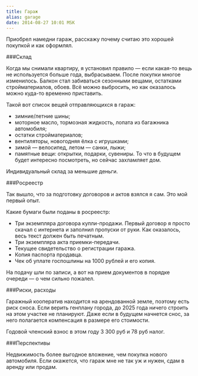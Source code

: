 ```yaml
---
title: Гараж
alias: garage
date: 2014-08-27 10:01 MSK
---
```


Приобрел намедни гараж, расскажу почему считаю это хорошей покупкой и как оформлял.

###Склад

Когда мы снимали квартиру, я установил правило — если какая-то вещь не используется больше года, выбрасываем. После покупки многое изменилось. Балкон стал забиваться сезонными вещами, остатками стройматериалов, обоев. Всё можно выбросить, но как оказалось можно куда-то временно приставить.

Такой вот список вещей отправляющихся в гараж:
- зимние/летние шины;
- моторное масло, тормозная жидкость, лопата из багажника автомобиля;
- остатки стройматериалов;
- вентиляторы, новогодняя ёлка с игрушками;
- зимой — велосипед, летом — санки, лыжи;
- памятные вещи: открытки, подарки, сувениры. То что в будущем будет интересно посмотреть, но сейчас захламляет дом.

Индивидуальный склад за меньшие деньги.

###Росреестр


Так вышло, что за подготовку договоров и актов взялся я сам. Это мой первый опыт.

Какие бумаги были поданы в росреестр:

- Три экземпляра договора купли-продажи. Первый договор я просто скачал с интернета и заполнил пропуски от руки. Как оказалось, весь текст должен быть печатным.
- Три экземпляра акта приемки-передачи.
- Текущее свидетельство о регистрации гаража.
- Копия паспорта продавца.
- Чек об уплате госпошлины на 1000 рублей и его копия.

На подачу шли по записи, а вот на прием документов в порядке очереди — о чем сильно пожалел.

###Риски, расходы

Гаражный кооператив находится на арендованной земле, поэтому есть риск сноса. Если верить генплану города, до 2025 года ничего строить на этом участке не планируют.
Даже если в будущем начнется снос, за него полагается компенсация в размере его стоимости.

Годовой членский взнос в этом году 3 300 руб и  78 руб налог.

###Перспективы

Недвижимость более выгодное вложение, чем покупка нового автомобиля. Если окажется, что гараж мне не так уж и нужен, сдам в аренду или продам.
